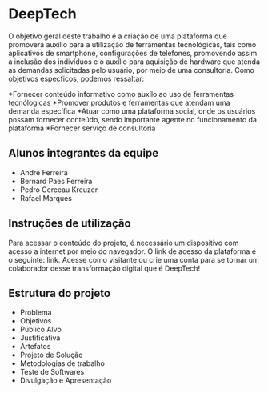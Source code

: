 # DeepTech
O objetivo geral deste trabalho é a criação de uma plataforma que promoverá auxílio para a utilização de ferramentas tecnológicas, tais como aplicativos de smartphone, configurações de telefones, promovendo assim a inclusão dos indivíduos e o auxílio para aquisição de hardware que atenda as demandas solicitadas pelo usuário, por meio de uma consultoria. Como objetivos especficos, podemos ressaltar:

*Fornecer conteúdo informativo como auxílo ao uso de ferramentas tecnólogicas
*Promover produtos e ferramentas que atendam uma demanda específica
*Atuar como uma plataforma social, onde os usuários possam fornecer conteúdo, sendo importante agente no funcionamento da plataforma
*Fornecer serviço de consultoria

## Alunos integrantes da equipe
* André Ferreira
* Bernard Paes Ferreira
* Pedro Cerceau Kreuzer
* Rafael Marques

## Instruções de utilização
Para acessar o conteúdo do projeto, é necessário um dispositivo com acesso a internet por meio do navegador. O link de acesso da plataforma é o seguinte: link. 
Acesse como visitante ou crie uma conta para se tornar um colaborador desse transformação digital que é DeepTech!

## Estrutura do projeto

* Problema
* Objetivos
* Público Alvo
* Justificativa
* Artefatos 
* Projeto de Solução
* Metodologias de trabalho
* Teste de Softwares
* Divulgação e Apresentação
